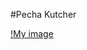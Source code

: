 #Pecha Kutcher

[!My image](https://github.com/chidumaga/Pecha-Kutcher/blob/master/ashton-kutcher.jpg)
